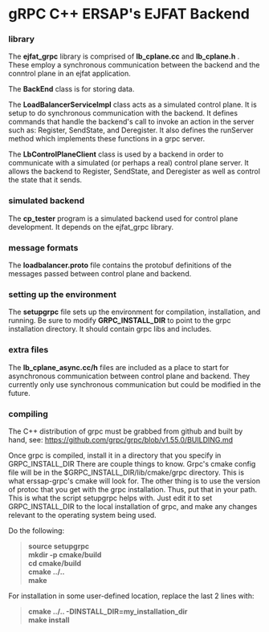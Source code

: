 # gRPC C++ ERSAP's EJFAT Backend

### library

The **ejfat_grpc** library is comprised of **lb_cplane.cc** and **lb_cplane.h** .
These employ a synchronous communication between the backend and the conntrol plane
in an ejfat application.

The **BackEnd** class is for storing data.

The **LoadBalancerServiceImpl** class acts as a simulated control plane. It is setup to do
synchronous communication with the backend. It defines commands that handle the backend's
call to invoke an action in the server such as: Register, SendState, and Deregister.
It also defines the runServer method which implements these functions in a grpc server.

The **LbControlPlaneClient** class is used by a backend in order to communicate with a
simulated (or perhaps a real) control plane server. It allows the backend to
Register, SendState, and Deregister as well as control the state that it sends.

### simulated backend

The **cp_tester** program is a simulated backend used for control plane development.
It depends on the ejfat_grpc library.

### message formats

The **loadbalancer.proto** file contains the protobuf definitions of the messages passed between control plane
and backend.

### setting up the environment

The **setupgrpc** file sets up the environment for compilation, installation, and running.
Be sure to modify **GRPC_INSTALL_DIR** to point to the grpc installation directory.
It should contain grpc libs and includes.

### extra files

The **lb_cplane_async.cc/h** files are included as a place to start for asynchronous communication
between control plane and backend. They currently only use synchronous communication but could
be modified in the future.

### compiling

The C++ distribution of grpc must be grabbed from github and built by hand, see:
https://github.com/grpc/grpc/blob/v1.55.0/BUILDING.md

Once grpc is compiled, install it in a directory that you specify in GRPC_INSTALL_DIR
There are couple things to know. Grpc's cmake config file will be in the
$GRPC_INSTALL_DIR/lib/cmake/grpc directory. This is what erssap-grpc's cmake will look for.
The other thing is to use the version of protoc that you get with the grpc installation.
Thus, put that in your path. This is what the script setupgrpc helps with.
Just edit it to set GRPC_INSTALL_DIR to the local installation of grpc,
and make any changes relevant to the operating system being used.

Do the following:

>**source setupgrpc  
mkdir -p cmake/build  
cd cmake/build  
cmake ../..  
make**  

For installation in some user-defined location, replace the last 2 lines with:

>**cmake ../.. -DINSTALL_DIR=my_installation_dir  
make install**  




